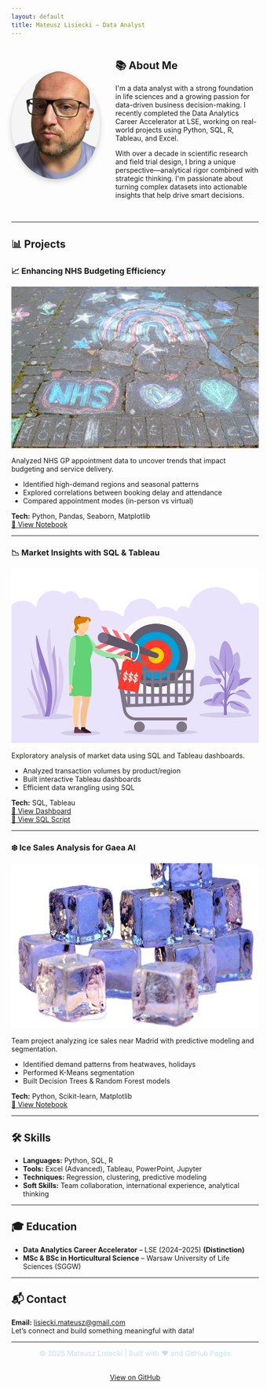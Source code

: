 ```yaml
---
layout: default
title: Mateusz Lisiecki – Data Analyst
---
```


<div style="display: flex; align-items: center; gap: 2rem; flex-wrap: nowrap; margin-bottom: 2rem;">

  <img src="/images/My_picture.png" alt="Mateusz Lisiecki" style="width: 180px; height: 220px; border-radius: 50%; box-shadow: 0 4px 12px rgba(0,0,0,0.2);" />

  <div style="flex: 1; min-width: 260px;">
    <h2>📚 About Me</h2>
    <p>
      I'm a data analyst with a strong foundation in life sciences and a growing passion for data-driven business decision-making.
      I recently completed the Data Analytics Career Accelerator at LSE, working on real-world projects using Python, SQL, R, Tableau, and Excel.
    </p>
    <p>
      With over a decade in scientific research and field trial design, I bring a unique perspective—analytical rigor combined with strategic thinking.
      I'm passionate about turning complex datasets into actionable insights that help drive smart decisions.
    </p>
  </div>

</div>

---

## 📊 Projects

### 📈 Enhancing NHS Budgeting Efficiency

![NHS Project Chart](/images/NHS.jpg)

Analyzed NHS GP appointment data to uncover trends that impact budgeting and service delivery.

- Identified high-demand regions and seasonal patterns  
- Explored correlations between booking delay and attendance  
- Compared appointment modes (in-person vs virtual)

**Tech:** Python, Pandas, Seaborn, Matplotlib  
[📂 View Notebook](https://github.com/MatLis-Purple/Projects/blob/main/NHS_Appoinments_Analysis.ipynb)

---

### 📉 Market Insights with SQL & Tableau

![Market Insights Chart](/images/2MArket.jpg)

Exploratory analysis of market data using SQL and Tableau dashboards.

- Analyzed transaction volumes by product/region  
- Built interactive Tableau dashboards  
- Efficient data wrangling using SQL

**Tech:** SQL, Tableau  
[🧠 View Dashboard](https://public.tableau.com/app/profile/mateusz.lisiecki/viz/2Market_17421990875850/Dashboard1)  
[📄 View SQL Script](https://github.com/MatLis-Purple/Projects/blob/main/2Market_Exploratory_Analysis.sql)

---

### ❄️ Ice Sales Analysis for Gaea AI

![Gaea AI Project Chart](/images/GAEA.jpg)

Team project analyzing ice sales near Madrid with predictive modeling and segmentation.

- Identified demand patterns from heatwaves, holidays  
- Performed K-Means segmentation  
- Built Decision Trees & Random Forest models

**Tech:** Python, Scikit-learn, Matplotlib  
[📂 View Notebook](https://github.com/MatLis-Purple/Projects/blob/main/Gaea_AI_Analysis_CLEAN.ipynb)

---

## 🛠️ Skills

- **Languages:** Python, SQL, R  
- **Tools:** Excel (Advanced), Tableau, PowerPoint, Jupyter  
- **Techniques:** Regression, clustering, predictive modeling  
- **Soft Skills:** Team collaboration, international experience, analytical thinking

---

## 🎓 Education

- **Data Analytics Career Accelerator** – LSE (2024–2025) **(Distinction)**
- **MSc & BSc in Horticultural Science** – Warsaw University of Life Sciences (SGGW)

---

## 📬 Contact

**Email:** [lisiecki.mateusz@gmail.com](mailto:lisiecki.mateusz@gmail.com)  
Let’s connect and build something meaningful with data!

---

<div style="text-align: center; font-size: 0.9rem; color: #cde;">
  © 2025 Mateusz Lisiecki | Built with ❤️ and GitHub Pages
</div>

<!-- View on GitHub link updated to Portfolio repository -->
<p style="text-align: center; margin-top: 2rem;">
  <a href="https://github.com/MatLis-Purple/Portfolio" target="_blank">View on GitHub</a>
</p>
